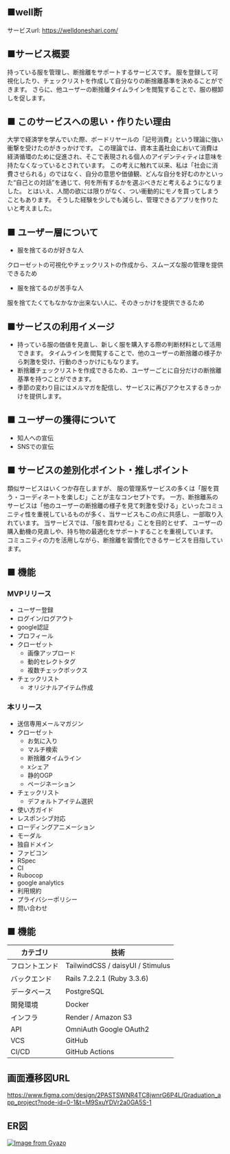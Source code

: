 ## ■well断
サービスurl: https://welldoneshari.com/

## ■サービス概要

持っている服を管理し、断捨離をサポートするサービスです。
服を登録して可視化したり、チェックリストを作成して自分なりの断捨離基準を決めることができます。
さらに、他ユーザーの断捨離タイムラインを閲覧することで、服の棚卸しを促します。

## ■ このサービスへの思い・作りたい理由

大学で経済学を学んでいた際、ボードリヤールの「記号消費」という理論に強い衝撃を受けたのがきっかけです。
この理論では、資本主義社会において消費は経済循環のために促進され、そこで表現される個人のアイデンティティは意味を持たなくなっているとされています。
この考えに触れて以来、私は「社会に消費させられる」のではなく、自分の意思や価値観、どんな自分を好むのかといった“自己との対話”を通じて、何を所有するかを選ぶべきだと考えるようになりました。
とはいえ、人間の欲には限りがなく、つい衝動的にモノを買ってしまうこともあります。
そうした経験を少しでも減らし、管理できるアプリを作りたいと考えました。

## ■ ユーザー層について

* 服を捨てるのが好きな人

クローゼットの可視化やチェックリストの作成から、スムーズな服の管理を提供できるため

* 服を捨てるのが苦手な人

服を捨てたくてもなかなか出来ない人に、そのきっかけを提供できるため

## ■サービスの利用イメージ

* 持っている服の価値を見直し、新しく服を購入する際の判断材料として活用できます。
タイムラインを閲覧することで、他のユーザーの断捨離の様子から刺激を受け、行動のきっかけにもなります。
* 断捨離チェックリストを作成できるため、ユーザーごとに自分だけの断捨離基準を持つことができます。
* 季節の変わり目にはメルマガを配信し、サービスに再びアクセスするきっかけを提供します。

## ■ ユーザーの獲得について

* 知人への宣伝
* SNSでの宣伝

## ■ サービスの差別化ポイント・推しポイント

類似サービスはいくつか存在しますが、
服の管理系サービスの多くは「服を買う・コーディネートを楽しむ」ことが主なコンセプトです。
一方、断捨離系のサービスは「他のユーザーの断捨離の様子を見て刺激を受ける」といったコミュニティ性を重視しているものが多く、当サービスもこの点に共感し、一部取り入れています。
当サービスでは、「服を買わせる」ことを目的とせず、
ユーザーの購入動機の見直しや、持ち物の最適化をサポートすることを重視しています。
コミュニティの力を活用しながら、断捨離を習慣化できるサービスを目指しています。

## ■ 機能

### MVPリリース
* ユーザー登録
* ログイン/ログアウト
* google認証
* プロフィール
* クローゼット
  -  画像アップロード
  -  動的セレクトタグ
  -  複数チェックボックス
* チェックリスト
  - オリジナルアイテム作成

### 本リリース
* 送信専用メールマガジン
* クローゼット
  - お気に入り
  - マルチ検索
  - 断捨離タイムライン
  - xシェア
  - 静的OGP
  - ページネーション
* チェックリスト
  - デフォルトアイテム選択
* 使い方ガイド
* レスポンシブ対応
* ローディングアニメーション
* モーダル
* 独自ドメイン
* ファビコン
* RSpec
* CI
* Rubocop
* google analytics
* 利用規約
* プライバシーポリシー
* 問い合わせ

## ■ 機能

<table class="table-fixed w-full border border-gray-300 text-left">
  <thead class="bg-gray-100">
    <tr>
      <th class="p-2 border">カテゴリ</th>
      <th class="p-2 border">技術</th>
    </tr>
  </thead>
  <tbody>
    <tr>
      <td class="p-2 border">フロントエンド</td>
      <td class="p-2 border">TailwindCSS / daisyUI / Stimulus</td>
    </tr>
    <tr>
      <td class="p-2 border">バックエンド</td>
      <td class="p-2 border">Rails 7.2.2.1 (Ruby 3.3.6)</td>
    </tr>
    <tr>
      <td class="p-2 border">データベース</td>
      <td class="p-2 border">PostgreSQL</td>
    </tr>
    <tr>
      <td class="p-2 border">開発環境</td>
      <td class="p-2 border">Docker</td>
    </tr>
    <tr>
      <td class="p-2 border">インフラ</td>
      <td class="p-2 border">Render / Amazon S3</td>
    </tr>
    <tr>
      <td class="p-2 border">API</td>
      <td class="p-2 border">OmniAuth Google OAuth2</td>
    </tr>
    <tr>
      <td class="p-2 border">VCS</td>
      <td class="p-2 border">GitHub</td>
    </tr>
    <tr>
      <td class="p-2 border">CI/CD</td>
      <td class="p-2 border">GitHub Actions</td>
    </tr>
  </tbody>
</table>

## 画面遷移図URL
https://www.figma.com/design/2PASTSWNR4TC8jwnrG6P4L/Graduation_app_project?node-id=0-1&t=M9SxuYDVr2a0GA5S-1

## ER図
[![Image from Gyazo](https://i.gyazo.com/e1960546ce7a6a66ca8296ca946b624c.png)](https://gyazo.com/e1960546ce7a6a66ca8296ca946b624c)
